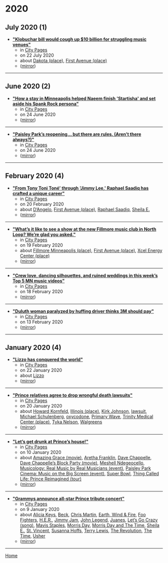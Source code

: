 # 2020

## July 2020 (1)

 - [**"Klobuchar bill would cough up $10 billion for struggling music venues"**](http://www.citypages.com/music/klobuchar-bill-would-cough-up-10-billion-for-struggling-music-venues/571865291)
    - in [City Pages](../../publications/city-pages/index.md)
    - on 22 July 2020
    - about [Dakota (place)](../../topics/place/dakota/index.md), [First Avenue (place)](../../topics/place/first-avenue/index.md)
    - ([mirror](https://web.archive.org/web/*/http://www.citypages.com/music/klobuchar-bill-would-cough-up-10-billion-for-struggling-music-venues/571865291))

----

## June 2020 (2)

 - [**"How a stay in Minneapolis helped Naeem finish 'Startisha' and set aside his Spank Rock persona"**](http://www.citypages.com/music/how-a-stay-in-minneapolis-helped-naeem-finish-startisha-and-set-aside-his-spank-rock-persona/571461571)
    - in [City Pages](../../publications/city-pages/index.md)
    - on 24 June 2020
    - ([mirror](https://web.archive.org/web/*/http://www.citypages.com/music/how-a-stay-in-minneapolis-helped-naeem-finish-startisha-and-set-aside-his-spank-rock-persona/571461571))

----

 - [**"Paisley Park’s reopening… but there are rules. (Aren’t there always?)"**](http://www.citypages.com/music/paisley-parks-reopening-but-there-are-rules-arent-there-always/571464341)
    - in [City Pages](../../publications/city-pages/index.md)
    - on 24 June 2020
    - ([mirror](https://web.archive.org/web/*/http://www.citypages.com/music/paisley-parks-reopening-but-there-are-rules-arent-there-always/571464341))

----

## February 2020 (4)

 - [**"From Tony Toni Toné’ through 'Jimmy Lee,' Raphael Saadiq has crafted a unique career"**](http://www.citypages.com/music/from-tony-toni-tone-through-jimmy-lee-raphael-saadiq-has-crafted-a-unique-career/568004321)
    - in [City Pages](../../publications/city-pages/index.md)
    - on 20 February 2020
    - about [D’Angelo](../../topics/d-angelo/index.md), [First Avenue (place)](../../topics/place/first-avenue/index.md), [Raphael Saadiq](../../topics/raphael-saadiq/index.md), [Sheila E.](../../topics/sheila-e/index.md)
    - ([mirror](https://web.archive.org/web/*/http://www.citypages.com/music/from-tony-toni-tone-through-jimmy-lee-raphael-saadiq-has-crafted-a-unique-career/568004321))

----

 - [**"What’s it like to see a show at the new Fillmore music club in North Loop? We’re glad you asked."**](http://www.citypages.com/music/whats-it-like-to-see-a-show-at-the-new-fillmore-music-club-in-north-loop-were-glad-you-asked/567979071)
    - in [City Pages](../../publications/city-pages/index.md)
    - on 19 February 2020
    - about [Fillmore Minneapolis (place)](../../topics/place/fillmore-minneapolis/index.md), [First Avenue (place)](../../topics/place/first-avenue/index.md), [Xcel Energy Center (place)](../../topics/place/xcel-energy-center/index.md)
    - ([mirror](https://web.archive.org/web/*/http://www.citypages.com/music/whats-it-like-to-see-a-show-at-the-new-fillmore-music-club-in-north-loop-were-glad-you-asked/567979071))

----

 - [**"Crew love, dancing silhouettes, and ruined weddings in this week’s Top 5 MN music videos"**](http://www.citypages.com/music/crew-love-dancing-silhouettes-and-ruined-weddings-in-this-weeks-top-5-mn-music-videos/567947841)
    - in [City Pages](../../publications/city-pages/index.md)
    - on 18 February 2020
    - ([mirror](https://web.archive.org/web/*/http://www.citypages.com/music/crew-love-dancing-silhouettes-and-ruined-weddings-in-this-weeks-top-5-mn-music-videos/567947841))

----

 - [**"Duluth woman paralyzed by huffing driver thinks 3M should pay"**](http://www.citypages.com/news/duluth-woman-paralyzed-by-huffing-driver-thinks-3m-should-pay/567809741)
    - in [City Pages](../../publications/city-pages/index.md)
    - on 13 February 2020
    - ([mirror](https://web.archive.org/web/*/http://www.citypages.com/news/duluth-woman-paralyzed-by-huffing-driver-thinks-3m-should-pay/567809741))

----

## January 2020 (4)

 - [**"Lizzo has conquered the world"**](http://www.citypages.com/music/lizzo-has-conquered-the-world/567199061)
    - in [City Pages](../../publications/city-pages/index.md)
    - on 22 January 2020
    - about [Lizzo](../../topics/lizzo/index.md)
    - ([mirror](https://web.archive.org/web/*/http://www.citypages.com/music/lizzo-has-conquered-the-world/567199061))

----

 - [**"Prince relatives agree to drop wrongful death lawsuits"**](http://www.citypages.com/music/prince-relatives-agree-to-drop-wrongful-death-lawsuits/567137941)
    - in [City Pages](../../publications/city-pages/index.md)
    - on 20 January 2020
    - about [Howard Kornfeld](../../topics/howard-kornfeld/index.md), [Illinois (place)](../../topics/place/illinois/index.md), [Kirk Johnson](../../topics/kirk-johnson/index.md), [lawsuit](../../topics/lawsuit/index.md), [Michael Schulenberg](../../topics/michael-schulenberg/index.md), [oxycodone](../../topics/oxycodone/index.md), [Primary Wave](../../topics/primary-wave/index.md), [Trinity Medical Center (place)](../../topics/place/trinity-medical-center/index.md), [Tyka Nelson](../../topics/tyka-nelson/index.md), [Walgreens](../../topics/walgreens/index.md)
    - ([mirror](https://web.archive.org/web/*/http://www.citypages.com/music/prince-relatives-agree-to-drop-wrongful-death-lawsuits/567137941))

----

 - [**"Let’s get drunk at Prince’s house!"**](http://www.citypages.com/music/lets-get-drunk-at-princes-house/566877031)
    - in [City Pages](../../publications/city-pages/index.md)
    - on 10 January 2020
    - about [Amazing Grace (movie)](../../topics/movie/amazing-grace/index.md), [Aretha Franklin](../../topics/aretha-franklin/index.md), [Dave Chappelle](../../topics/dave-chappelle/index.md), [Dave Chappelle’s Block Party (movie)](../../topics/movie/dave-chappelle-s-block-party/index.md), [Meshell Ndegeocello](../../topics/meshell-ndegeocello/index.md), [Musicology: Real Music by Real Musicians (event)](../../topics/event/musicology-real-music-by-real-musicians/index.md), [Paisley Park Cinema: Music on the Big Screen (event)](../../topics/event/paisley-park-cinema-music-on-the-big-screen/index.md), [Super Bowl](../../topics/super-bowl/index.md), [Thing Called Life: Prince Reimagined (tour)](../../topics/tour/thing-called-life-prince-reimagined/index.md)
    - ([mirror](https://web.archive.org/web/*/http://www.citypages.com/music/lets-get-drunk-at-princes-house/566877031))

----

 - [**"Grammys announce all-star Prince tribute concert"**](http://www.citypages.com/music/grammys-announce-all-star-prince-tribute-concert/566840941)
    - in [City Pages](../../publications/city-pages/index.md)
    - on 9 January 2020
    - about [Alicia Keys](../../topics/alicia-keys/index.md), [Beck](../../topics/beck/index.md), [Chris Martin](../../topics/chris-martin/index.md), [Earth, Wind & Fire](../../topics/earth-wind-fire/index.md), [Foo Fighters](../../topics/foo-fighters/index.md), [H.E.R.](../../topics/h-e-r/index.md), [Jimmy Jam](../../topics/jimmy-jam/index.md), [John Legend](../../topics/john-legend/index.md), [Juanes](../../topics/juanes/index.md), [Let’s Go Crazy (song)](../../topics/song/let-s-go-crazy/index.md), [Mavis Staples](../../topics/mavis-staples/index.md), [Morris Day](../../topics/morris-day/index.md), [Morris Day and The Time](../../topics/morris-day-and-the-time/index.md), [Sheila E.](../../topics/sheila-e/index.md), [St. Vincent](../../topics/st-vincent/index.md), [Susanna Hoffs](../../topics/susanna-hoffs/index.md), [Terry Lewis](../../topics/terry-lewis/index.md), [The Revolution](../../topics/the-revolution/index.md), [The Time](../../topics/the-time/index.md), [Usher](../../topics/usher/index.md)
    - ([mirror](https://web.archive.org/web/*/http://www.citypages.com/music/grammys-announce-all-star-prince-tribute-concert/566840941))

----

[Home](../index.md)
